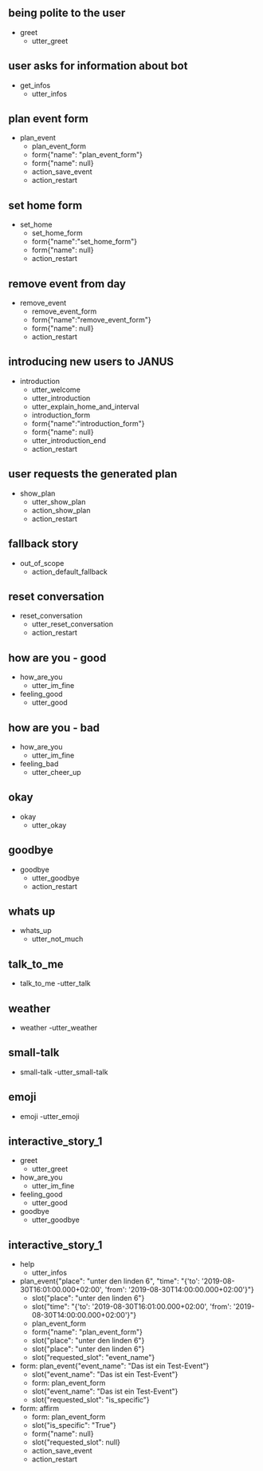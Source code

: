 ## being polite to the user
* greet
    - utter_greet

## user asks for information about bot
* get_infos
	- utter_infos

## plan event form
* plan_event
	- plan_event_form
	- form{"name": "plan_event_form"}
	- form{"name": null}
	- action_save_event
	- action_restart

## set home form
* set_home
	- set_home_form
	- form{"name":"set_home_form"}
	- form{"name": null}
	- action_restart

## remove event from day
* remove_event
    - remove_event_form
    - form{"name":"remove_event_form"}
	- form{"name": null}
	- action_restart

## introducing new users to JANUS
* introduction
    - utter_welcome
    - utter_introduction
    - utter_explain_home_and_interval
    - introduction_form
    - form{"name":"introduction_form"}
	- form{"name": null}
    - utter_introduction_end
	- action_restart

## user requests the generated plan
* show_plan
    - utter_show_plan
    - action_show_plan
    - action_restart


## fallback story
* out_of_scope
    - action_default_fallback

## reset conversation
* reset_conversation
	- utter_reset_conversation
	- action_restart
	
	
<!-- Small-Talk -->
## how are you - good
* how_are_you
	- utter_im_fine
* feeling_good
	- utter_good
	
## how are you - bad
* how_are_you
	- utter_im_fine
* feeling_bad
	- utter_cheer_up
	
## okay
* okay
	- utter_okay
	
## goodbye
* goodbye
	- utter_goodbye
	- action_restart
	
## whats up
* whats_up
	- utter_not_much
	
## talk_to_me
* talk_to_me
	-utter_talk
	
## weather
* weather
	-utter_weather
	
## small-talk
* small-talk
	-utter_small-talk
	
## emoji
* emoji
	-utter_emoji

## interactive_story_1
* greet
    - utter_greet
* how_are_you
    - utter_im_fine
* feeling_good
    - utter_good
* goodbye
    - utter_goodbye

## interactive_story_1
* help
    - utter_infos
* plan_event{"place": "unter den linden 6", "time": "{'to': '2019-08-30T16:01:00.000+02:00', 'from': '2019-08-30T14:00:00.000+02:00'}"}
    - slot{"place": "unter den linden 6"}
    - slot{"time": "{'to': '2019-08-30T16:01:00.000+02:00', 'from': '2019-08-30T14:00:00.000+02:00'}"}
    - plan_event_form
    - form{"name": "plan_event_form"}
    - slot{"place": "unter den linden 6"}
    - slot{"place": "unter den linden 6"}
    - slot{"requested_slot": "event_name"}
* form: plan_event{"event_name": "Das ist ein Test-Event"}
    - slot{"event_name": "Das ist ein Test-Event"}
    - form: plan_event_form
    - slot{"event_name": "Das ist ein Test-Event"}
    - slot{"requested_slot": "is_specific"}
* form: affirm
    - form: plan_event_form
    - slot{"is_specific": "True"}
    - form{"name": null}
    - slot{"requested_slot": null}
    - action_save_event
    - action_restart
